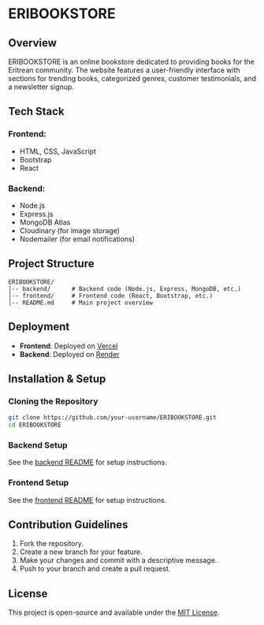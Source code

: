 # ERIBOOKSTORE

## Overview
ERIBOOKSTORE is an online bookstore dedicated to providing books for the Eritrean community. The website features a user-friendly interface with sections for trending books, categorized genres, customer testimonials, and a newsletter signup.

## Tech Stack
### Frontend:
- HTML, CSS, JavaScript
- Bootstrap
- React

### Backend:
- Node.js
- Express.js
- MongoDB Atlas
- Cloudinary (for image storage)
- Nodemailer (for email notifications)

## Project Structure
```
ERIBOOKSTORE/
│-- backend/      # Backend code (Node.js, Express, MongoDB, etc.)
│-- frontend/     # Frontend code (React, Bootstrap, etc.)
│-- README.md     # Main project overview
```

## Deployment
- **Frontend**: Deployed on [Vercel](https://vercel.com)
- **Backend**: Deployed on [Render](https://render.com)

## Installation & Setup
### Cloning the Repository
```sh
git clone https://github.com/your-username/ERIBOOKSTORE.git
cd ERIBOOKSTORE
```

### Backend Setup
See the [backend README](backend/README.md) for setup instructions.

### Frontend Setup
See the [frontend README](frontend/README.md) for setup instructions.

## Contribution Guidelines
1. Fork the repository.
2. Create a new branch for your feature.
3. Make your changes and commit with a descriptive message.
4. Push to your branch and create a pull request.

## License
This project is open-source and available under the [MIT License](LICENSE).
